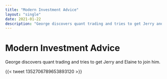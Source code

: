 ```yaml
---
title: "Modern Investment Advice"
layout: "single"
date: 2021-01-22
description: "George discovers quant trading and tries to get Jerry and Elaine to join him."
---
```


# Modern Investment Advice

George discovers quant trading and tries to get Jerry and Elaine to join him.

{{< tweet 1352706789653893120 >}}